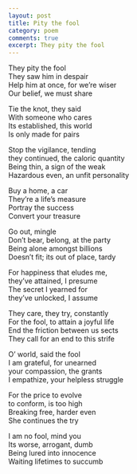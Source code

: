 ```yaml
---
layout: post
title: Pity the fool
category: poem
comments: true
excerpt: They pity the fool
---
```


They pity the fool    
They saw him in despair   
Help him at once, for we’re wiser   
Our belief, we must share   
   
Tie the knot, they said   
With someone who cares   
Its established, this world   
Is only made for pairs   
   
Stop the vigilance, tending   
they continued, the caloric quantity   
Being thin, a sign of the weak   
Hazardous even, an unfit personality   
   
Buy a home, a car   
They’re a life’s measure    
Portray the success   
Convert your treasure   
   
Go out, mingle   
Don’t bear, belong, at the party   
Being alone amongst billions   
Doesn’t fit; its out of place, tardy   
   
For happiness that eludes me,    
they’ve attained, I presume   
The secret I yearned for   
they’ve unlocked, I assume   
   
They care, they try, constantly   
For the fool, to attain a joyful life   
End the friction between us sects   
They call for an end to this strife   
   
O’ world, said the fool    
I am grateful, for unearned   
your compassion, the grants   
I empathize, your helpless struggle   

For the price to evolve  
to conform, is too high  
Breaking free, harder even  
She continues the try
   
I am no fool, mind you    
Its worse, arrogant, dumb   
Being lured into innocence   
Waiting lifetimes to succumb   



